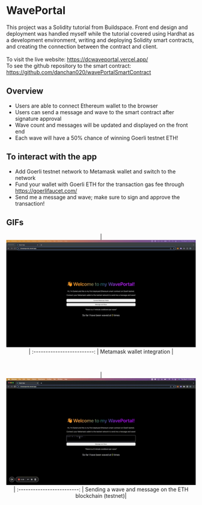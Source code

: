 # WavePortal

This project was a Solidity tutorial from Buildspace. Front end design and deployment was handled myself while the tutorial covered using Hardhat as a development environment, writing and deploying Solidity smart contracts, and creating the connection between the contract and client. 
<br>
<br>
To visit the live website: https://dcwaveportal.vercel.app/
<br>
To see the github repository to the smart contract: https://github.com/danchan020/wavePortalSmartContract

## Overview

- Users are able to connect Ethereum wallet to the browser
- Users can send a message and wave to the smart contract after signature approval
- Wave count and messages will be updated and displayed on the front end
- Each wave will have a 50% chance of winning Goerli testnet ETH!

## To interact with the app

- Add Goerli testnet network to Metamask wallet and switch to the network
- Fund your wallet with Goerli ETH for the transaction gas fee through https://goerlifaucet.com/
- Send me a message and wave; make sure to sign and approve the transaction!

## GIFs

<div align="center">

| <img src="public/wallet.gif" width="650"> |
:-------------------------:
| Metamask wallet integration |

<br>

| <img src="public/wavenmessage.gif" width="650"> |
:-------------------------:
| Sending a wave and message on the ETH blockchain (testnet)|
  
</div>
